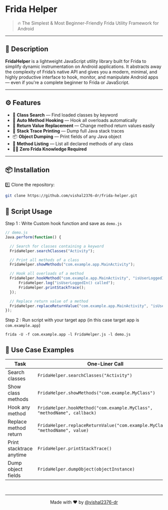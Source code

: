 # Frida Helper

> 🔥 The Simplest & Most Beginner-Friendly Frida Utility Framework for Android

---

## 🚀 Description

**FridaHelper** is a lightweight JavaScript utility library built for Frida to simplify dynamic instrumentation on Android applications. It abstracts away the complexity of Frida’s native API and gives you a modern, minimal, and highly productive interface to hook, monitor, and manipulate Android apps — even if you're a complete beginner to Frida or JavaScript.

---

## ⚙️ Features

- 🔎 **Class Search** — Find loaded classes by keyword
- 🔧 **Auto Method Hooking** — Hook all overloads automatically
- 🔨 **Return Value Replacement** — Change method return values easily
- 🧵 **Stack Trace Printing** — Dump full Java stack traces
- 📦 **Object Dumping** — Print fields of any Java object
- 📜 **Method Listing** — List all declared methods of any class
- 🧙‍♂️ **Zero Frida Knowledge Required**

---

## 📦 Installation

1️⃣ Clone the repository:

```bash
git clone https://github.com/vishal2376-dr/frida-helper.git
```

## 🔧 Script Usage
Step 1 : Write Custom hook function and save as `demo.js`
  ```javascript
  // demo.js
  Java.perform(function() {

    // Search for classes containing a keyword
    FridaHelper.searchClasses("Activity");

    // Print all methods of a class
    FridaHelper.showMethods("com.example.app.MainActivity");

    // Hook all overloads of a method
    FridaHelper.hookMethod("com.example.app.MainActivity", "isUserLoggedIn", function(args, overload, that) {
        FridaHelper.log("isUserLoggedIn() called");
        FridaHelper.printStackTrace();
    });

    // Replace return value of a method
    FridaHelper.replaceReturnValue("com.example.app.MainActivity", "isUserLoggedIn", true);
  });
  ```

Step 2 : Run script with your target app (in this case target app is `com.example.app`)
```
frida -U -f com.example.app -l FridaHelper.js -l demo.js
```

## 🎯 Use Case Examples

| Task                     | One-Liner Call                                                               |
| ------------------------ | ---------------------------------------------------------------------------- |
| Search classes           | `FridaHelper.searchClasses("Activity")`                                      |
| Show class methods       | `FridaHelper.showMethods("com.example.MyClass")`                             |
| Hook any method          | `FridaHelper.hookMethod("com.example.MyClass", "methodName", callback)`      |
| Replace method return    | `FridaHelper.replaceReturnValue("com.example.MyClass", "methodName", value)` |
| Print stacktrace anytime | `FridaHelper.printStackTrace()`                                              |
| Dump object fields       | `FridaHelper.dumpObject(objectInstance)`                                     |

</br>
<hr>

<p align = "center">Made with ❤️ by <a href = "https://github.com/vishal2376-dr">@vishal2376-dr</a></p>

